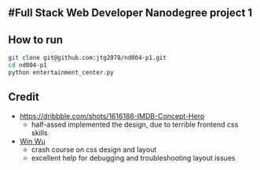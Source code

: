 #Full Stack Web Developer Nanodegree project 1
---

## How to run

```bash
git clone git@github.com:jtg2078/nd004-p1.git
cd nd004-p1
python entertainment_center.py
```

## Credit  
- https://dribbble.com/shots/1616186-IMDB-Concept-Hero
  - half-assed implemented the design, due to terrible frontend css skills
- [Win Wu](https://github.com/winwu)
  - crash course on css design and layout
  - excellent help for debugging and troubleshooting layout issues
